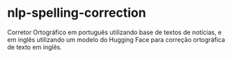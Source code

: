 # nlp-spelling-correction
Corretor Ortográfico em português utilizando base de textos de notícias, e em inglês utilizando um modelo do Hugging Face para correção ortográfica de texto em inglês.

